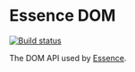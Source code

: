 Essence DOM
===========

[![Build status](http://img.shields.io/travis/essence/dom.svg?style=flat-square)](http://travis-ci.org/essence/dom)

The DOM API used by [Essence](https://github.com/essence/essence).
